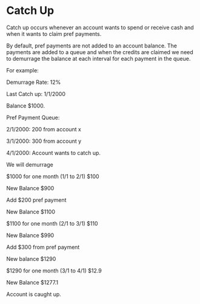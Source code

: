 # Catch Up



Catch up occurs whenever an account wants to spend or receive cash and when it wants to claim pref payments.



By default, pref payments are not added to an account balance. The payments are added to a queue and when the credits are claimed we need to demurrage the balance at each interval for each payment in the queue.



For example:



Demurrage Rate: 12%

Last Catch up: 1/1/2000

Balance $1000.

Pref Payment Queue:

2/1/2000: 200 from account x

3/1/2000: 300 from account y

4/1/2000: Account wants to catch up.



We will demurrage

$1000 for one month (1/1 to 2/1) $100

New Balance $900

Add $200 pref payment

New Balance $1100

$1100 for one month (2/1 to 3/1) $110

New Balance $990

Add $300 from pref payment

New balance $1290

$1290 for one month (3/1 to 4/1) $12.9

New Balance $1277.1

Account is caught up.
